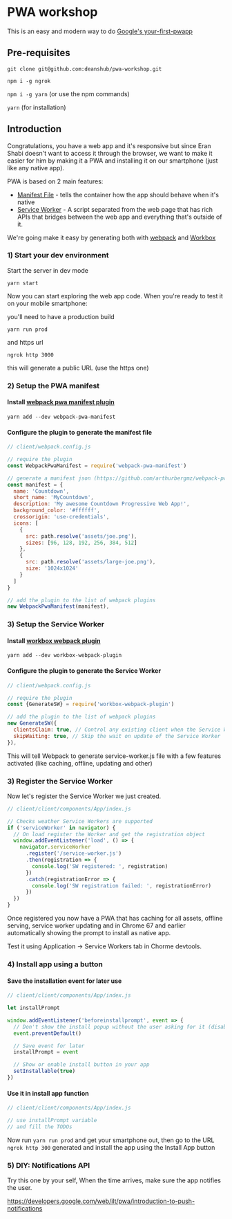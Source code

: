 # PWA workshop

This is an easy and modern way to do [Google's your-first-pwapp](https://codelabs.developers.google.com/codelabs/your-first-pwapp)

## Pre-requisites

`git clone git@github.com:deanshub/pwa-workshop.git`

`npm i -g ngrok`

`npm i -g yarn` (or use the npm commands)

`yarn` (for installation)

## Introduction

Congratulations, you have a web app and it's responsive but since Eran Shabi doesn't want to access it through the browser, we want to make it easier for him by making it a PWA and installing it on our smartphone (just like any native app).

PWA is based on 2 main features:

- [Manifest File](https://developers.google.com/web/fundamentals/web-app-manifest/) - tells the container how the app should behave when it's native
- [Service Worker](https://developers.google.com/web/fundamentals/primers/service-workers/) - A script separated from the web page that has rich APIs that bridges between the web app and everything that's outside of it.

We're going make it easy by generating both with [webpack](https://webpack.js.org/) and [Workbox](https://developers.google.com/web/tools/workbox/)

### 1) Start your dev environment

Start the server in dev mode

`yarn start`

Now you can start exploring the web app code. When you're ready to test it on your mobile smartphone:

you'll need to have a production build

`yarn run prod`

and https url

`ngrok http 3000`

this will generate a public URL (use the https one)

### 2) Setup the PWA manifest

#### Install [webpack pwa manifest plugin](https://github.com/arthurbergmz/webpack-pwa-manifest)

`yarn add --dev webpack-pwa-manifest`

#### Configure the plugin to generate the manifest file

```js
// client/webpack.config.js

// require the plugin
const WebpackPwaManifest = require('webpack-pwa-manifest')

// generate a manifest json (https://github.com/arthurbergmz/webpack-pwa-manifest)
const manifest = {
  name: 'Countdown',
  short_name: 'MyCountdown',
  description: 'My awesome Countdown Progressive Web App!',
  background_color: '#ffffff',
  crossorigin: 'use-credentials',
  icons: [
    {
      src: path.resolve('assets/joe.png'),
      sizes: [96, 128, 192, 256, 384, 512]
    },
    {
      src: path.resolve('assets/large-joe.png'),
      size: '1024x1024'
    }
  ]
}

// add the plugin to the list of webpack plugins
new WebpackPwaManifest(manifest),
```

### 3) Setup the Service Worker

#### Install [workbox webpack plugin](https://developers.google.com/web/tools/workbox/modules/workbox-webpack-plugin)

`yarn add --dev workbox-webpack-plugin`

#### Configure the plugin to generate the Service Worker

```js
// client/webpack.config.js

// require the plugin
const {GenerateSW} = require('workbox-webpack-plugin')

// add the plugin to the list of webpack plugins
new GenerateSW({
  clientsClaim: true, // Control any existing client when the Service Worker starts
  skipWaiting: true, // Skip the wait on update of the Service Worker
}),
```

This will tell Webpack to generate service-worker.js file with a few features activated (like caching, offline, updating and other)

### 3) Register the Service Worker

Now let's register the Service Worker we just created.

```js
// client/client/components/App/index.js

// Checks weather Service Workers are supported
if ('serviceWorker' in navigator) {
  // On load register the Worker and get the registration object
  window.addEventListener('load', () => {
    navigator.serviceWorker
      .register('/service-worker.js')
      .then(registration => {
        console.log('SW registered: ', registration)
      })
      .catch(registrationError => {
        console.log('SW registration failed: ', registrationError)
      })
  })
}
```

Once registered you now have a PWA that has caching for all assets, offline serving, service worker updating and in Chrome 67 and earlier automatically showing the prompt to install as native app.

Test it using Application -> Service Workers tab in Chorme devtools.

### 4) Install app using a button

#### Save the installation event for later use

```js
// client/client/components/App/index.js

let installPrompt

window.addEventListener('beforeinstallprompt', event => {
  // Don't show the install popup without the user asking for it (disabling auto prompt)
  event.preventDefault()

  // Save event for later
  installPrompt = event

  // Show or enable install button in your app
  setInstallable(true)
})
```

#### Use it in install app function

```js
// client/client/components/App/index.js

// use installPrompt variable
// and fill the TODOs
```

Now run `yarn run prod` and get your smartphone out, then go to the URL `ngrok http 300` generated and install the app using the Install App button

### 5) DIY: Notifications API

Try this one by your self,
When the time arrives, make sure the app notifies the user.

https://developers.google.com/web/ilt/pwa/introduction-to-push-notifications
